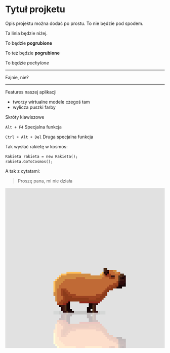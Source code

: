# Tytuł projketu

Opis projektu można dodać po prostu.
To nie będzie pod spodem. 

Ta linia będzie niżej.

To będzie **pogrubione**

To też będzie __pogrubione__

To będzie _pochylone_

-------------------------

Fajnie, nie?

-------------------------

Features naszej aplikacji
- tworzy wirtualne modele czegoś tam
- wylicza puszki farby

Skróty klawiszowe

`Alt + F4` Specjalna funkcja

`Ctrl + Alt + Del` Druga specjalna funkcja

Tak wysłać rakietę w kosmos:

    Rakieta rakieta = new Rakieta();
    rakieta.GoToCosmos();

A tak z cytatami:

> Proszę pana, mi nie działa

![Tekst alternatywny](images/capybara.gif)
